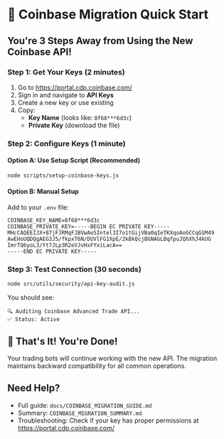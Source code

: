 # 🚀 Coinbase Migration Quick Start

## You're 3 Steps Away from Using the New Coinbase API!

### Step 1: Get Your Keys (2 minutes)
1. Go to https://portal.cdp.coinbase.com/
2. Sign in and navigate to **API Keys**
3. Create a new key or use existing
4. Copy:
   - **Key Name** (looks like: `8f68***6d3c`)
   - **Private Key** (download the file)

### Step 2: Configure Keys (1 minute)

#### Option A: Use Setup Script (Recommended)
```bash
node scripts/setup-coinbase-keys.js
```

#### Option B: Manual Setup
Add to your `.env` file:
```
COINBASE_KEY_NAME=8f68***6d3c
COINBASE_PRIVATE_KEY=-----BEGIN EC PRIVATE KEY-----
MHcCAQEEIJX+87jFJRMqFJBVwAe5Intel3I7o1tGijVBa0qIeTKXqoAoGCCqGSM49
AwEHoUQDQgAEG3J5/fkpxT6N/DUVlFG1XpE/2kBkQcjBGNAGLBqfpuJQhXhJ4kUG
ImrTQ6yoL3/Yt7JLp3R2eVJvHxFYxiLacA==
-----END EC PRIVATE KEY-----
```

### Step 3: Test Connection (30 seconds)
```bash
node src/utils/security/api-key-audit.js
```

You should see:
```
🔍 Auditing Coinbase Advanced Trade API...
✅ Status: Active
```

## 🎉 That's It! You're Done!

Your trading bots will continue working with the new API. The migration maintains backward compatibility for all common operations.

## Need Help?
- Full guide: `docs/COINBASE_MIGRATION_GUIDE.md`
- Summary: `COINBASE_MIGRATION_SUMMARY.md`
- Troubleshooting: Check if your key has proper permissions at https://portal.cdp.coinbase.com/ 